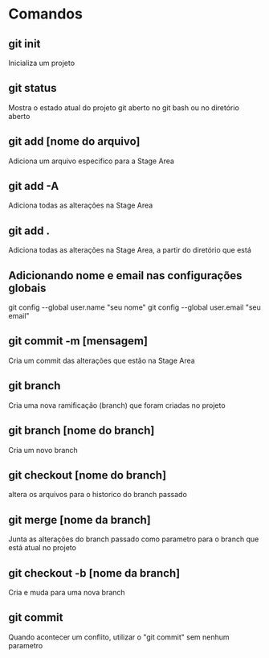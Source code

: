 # Comandos

## git init

Inicializa um projeto

## git status

Mostra o estado atual do projeto git aberto no git bash ou no diretório aberto

## git add [nome do arquivo]

Adiciona um arquivo especifico para a Stage Area

## git add -A

Adiciona todas as alterações na Stage Area

## git add .

Adiciona todas as alterações na Stage Area, a partir do diretório que está

## Adicionando nome e email nas configurações globais

git config --global user.name "seu nome"
git config --global user.email "seu email"

## git commit -m [mensagem]

Cria um commit das alterações que estão na Stage Area

## git branch

Cria uma nova ramificação (branch) que foram criadas no projeto

## git branch [nome do branch]

Cria um novo branch

## git checkout [nome do branch]

altera os arquivos para o historico do branch passado

## git merge [nome da branch]

Junta as alterações do branch passado como parametro para o branch que está atual no projeto

## git checkout -b [nome da branch]

Cria e muda para uma nova branch


## git commit

Quando acontecer um conflito, utilizar o "git commit" sem nenhum parametro